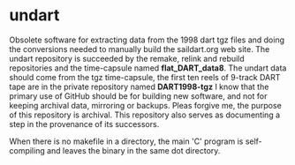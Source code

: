 # undart
Obsolete software for extracting data from the 1998 dart tgz files and doing the conversions needed to manually build the saildart.org web site. 
The undart repository is succeeded by the remake, relink and rebuild repositories and the time-capsule named **flat_DART_data8**.
The undart data should come from the tgz time-capsule, the first ten reels of 9-track DART tape are in the private repository named **DART1998-tgz**
I know that the primary use of GitHub should be for building new software, and not for keeping archival data, mirroring or backups.
Pleas forgive me, the purpose of this repository is archival. 
This repository also serves as documenting a step in the provenance of its successors.

When there is no makefile in a directory, the main 'C' program is self-compiling and leaves the binary in the same dot directory. 
